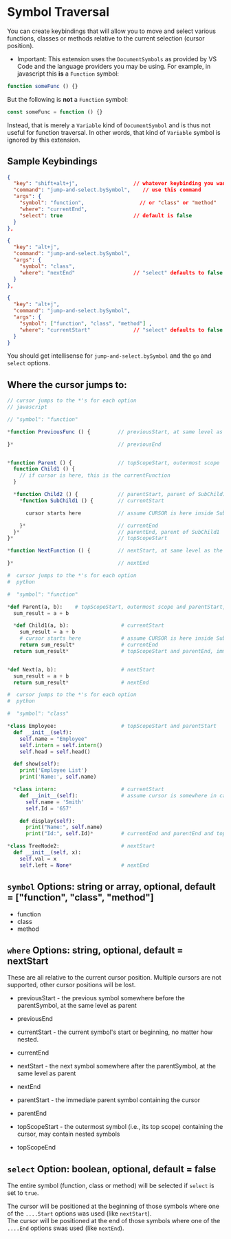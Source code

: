 # Symbol Traversal

You can create keybindings that will allow you to move and select various functions, classes or methods relative to the current selection (cursor position).

* Important: This extension uses the `DocumentSymbols` as provided by VS Code and the language providers you may be using.  For example, in javascript this **is** a `Function` symbol:

```javascript
function someFunc () {}
```

But the following is **not** a `Function` symbol:

```javascript
const someFunc = function () {}
```

Instead, that is merely a `Variable` kind of `DocumentSymbol` and is thus not useful for function traversal.  In other words, that kind of `Variable` symbol is ignored by this extension.  

## Sample Keybindings

```json
{
  "key": "shift+alt+j",                  // whatever keybinding you want
  "command": "jump-and-select.bySymbol",    // use this command
  "args": {
    "symbol": "function",                  // or "class" or "method"
    "where": "currentEnd",
    "select": true                       // default is false
  }
},

{
  "key": "alt+j",
  "command": "jump-and-select.bySymbol",
  "args": {
    "symbol": "class",
    "where": "nextEnd"                   // "select" defaults to false
  }
},

{
  "key": "alt+j",
  "command": "jump-and-select.bySymbol",
  "args": {
    "symbol": ["function", "class", "method"] ,
    "where": "currentStart"              // "select" defaults to false
  }
}
```

You should get intellisense for `jump-and-select.bySymbol` and the `go` and `select` options.  

## Where the cursor jumps to:

```javascript
// cursor jumps to the *'s for each option
// javascript

// "symbol": "function"

*function PreviousFunc () {         // previousStart, at same level as the parent function

}*                                  // previousEnd


*function Parent () {               // topScopeStart, outermost scope
  function Child1 () {
    // if cursor is here, this is the currentFunction
  }

  *function Child2 () {             // parentStart, parent of SubChild1
    *function SubChild1 () {        // currentStart

      cursor starts here            // assume CURSOR is here inside SubChild1

    }*                              // currentEnd
  }*                                // parentEnd, parent of SubChild1
}*                                  // topScopeStart

*function NextFunction () {         // nextStart, at same level as the parent function

}*                                  // nextEnd
```

```python
#  cursor jumps to the *'s for each option
#  python

#  "symbol": "function"

*def Parent(a, b):    # topScopeStart, outermost scope and parentStart, immediate parent function
  sum_result = a + b

  *def Child1(a, b):                 # currentStart
    sum_result = a + b
    # cursor starts here             # assume CURSOR is here inside SubChild1
    return sum_result*               # currentEnd
  return sum_result*                 # topScopeStart and parentEnd, immediate parent function


*def Next(a, b):                     # nextStart
  sum_result = a + b
  return sum_result*                 # nextEnd
```

```python
#  cursor jumps to the *'s for each option
#  python

#  "symbol": "class"

*class Employee:                     # topScopeStart and parentStart
  def __init__(self):
    self.name = "Employee"
    self.intern = self.intern()
    self.head = self.head()

  def show(self):
    print('Employee List')
    print('Name:', self.name)

  *class intern:                     # currentStart
    def __init__(self):              # assume cursor is somewhere in call intern
      self.name = 'Smith'
      self.Id = '657'

    def display(self):
      print("Name:", self.name)
      print("Id:", self.Id)*         # currentEnd and parentEnd and topScopeEnd

*class TreeNode2:                    # nextStart
  def __init__(self, x):
    self.val = x
    self.left = None*                # nextEnd
```

## `symbol` Options: string or array, optional, default = ["function", "class", "method"]

* function
* class
* method

## `where` Options: string, optional, default = nextStart

These are all relative to the current cursor position.  Multiple cursors are not supported, other cursor positions will be lost.  

* previousStart - the previous symbol somewhere before the parentSymbol, at the same level as parent

* previousEnd

* currentStart - the current symbol's start or beginning, no matter how nested.  

* currentEnd

* nextStart - the next symbol somewhere after the parentSymbol, at the same level as parent

* nextEnd

* parentStart - the immediate parent symbol containing the cursor

* parentEnd  

* topScopeStart - the outermost symbol (i.e., its top scope) containing the cursor, may contain nested symbols

* topScopeEnd

## `select` Option: boolean, optional, default = false

The entire symbol (function, class or method) will be selected if `select` is set to `true`.  

The cursor will be positioned at the beginning of those symbols where one of the `....Start` options was used (like `nextStart`).  
The cursor will be positioned at the end of those symbols where one of the `....End` options swas used (like `nextEnd`).  
